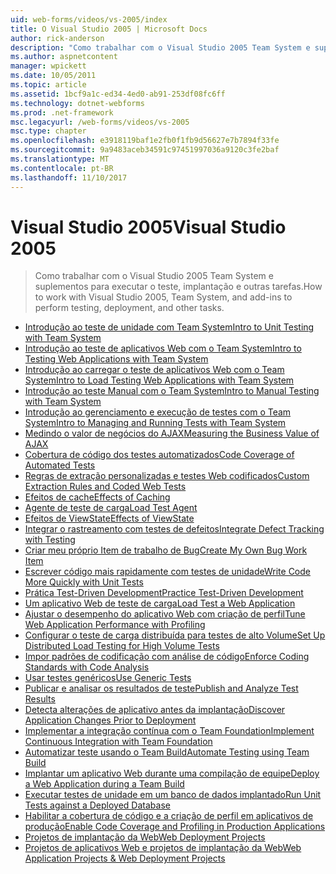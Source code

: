 ```yaml
---
uid: web-forms/videos/vs-2005/index
title: O Visual Studio 2005 | Microsoft Docs
author: rick-anderson
description: "Como trabalhar com o Visual Studio 2005 Team System e suplementos para executar o teste, implantação e outras tarefas."
ms.author: aspnetcontent
manager: wpickett
ms.date: 10/05/2011
ms.topic: article
ms.assetid: 1bcf9a1c-ed34-4ed0-ab91-253df08fc6ff
ms.technology: dotnet-webforms
ms.prod: .net-framework
msc.legacyurl: /web-forms/videos/vs-2005
msc.type: chapter
ms.openlocfilehash: e3918119baf1e2fb0f1fb9d56627e7b7894f33fe
ms.sourcegitcommit: 9a9483aceb34591c97451997036a9120c3fe2baf
ms.translationtype: MT
ms.contentlocale: pt-BR
ms.lasthandoff: 11/10/2017
---
```

<a name="visual-studio-2005"></a><span data-ttu-id="dee6a-103">Visual Studio 2005</span><span class="sxs-lookup"><span data-stu-id="dee6a-103">Visual Studio 2005</span></span>
====================
> <span data-ttu-id="dee6a-104">Como trabalhar com o Visual Studio 2005 Team System e suplementos para executar o teste, implantação e outras tarefas.</span><span class="sxs-lookup"><span data-stu-id="dee6a-104">How to work with Visual Studio 2005, Team System, and add-ins to perform testing, deployment, and other tasks.</span></span>


- [<span data-ttu-id="dee6a-105">Introdução ao teste de unidade com Team System</span><span class="sxs-lookup"><span data-stu-id="dee6a-105">Intro to Unit Testing with Team System</span></span>](introduction-to-unit-testing-with-team-system.md)
- [<span data-ttu-id="dee6a-106">Introdução ao teste de aplicativos Web com o Team System</span><span class="sxs-lookup"><span data-stu-id="dee6a-106">Intro to Testing Web Applications with Team System</span></span>](introduction-to-testing-web-applications-with-team-system.md)
- [<span data-ttu-id="dee6a-107">Introdução ao carregar o teste de aplicativos Web com o Team System</span><span class="sxs-lookup"><span data-stu-id="dee6a-107">Intro to Load Testing Web Applications with Team System</span></span>](introduction-to-load-testing-web-applications-with-team-system.md)
- [<span data-ttu-id="dee6a-108">Introdução ao teste Manual com o Team System</span><span class="sxs-lookup"><span data-stu-id="dee6a-108">Intro to Manual Testing with Team System</span></span>](introduction-to-manual-testing-with-team-system.md)
- [<span data-ttu-id="dee6a-109">Introdução ao gerenciamento e execução de testes com o Team System</span><span class="sxs-lookup"><span data-stu-id="dee6a-109">Intro to Managing and Running Tests with Team System</span></span>](introduction-to-managing-and-running-tests-with-team-system.md)
- [<span data-ttu-id="dee6a-110">Medindo o valor de negócios do AJAX</span><span class="sxs-lookup"><span data-stu-id="dee6a-110">Measuring the Business Value of AJAX</span></span>](measuring-the-business-value-of-ajax.md)
- [<span data-ttu-id="dee6a-111">Cobertura de código dos testes automatizados</span><span class="sxs-lookup"><span data-stu-id="dee6a-111">Code Coverage of Automated Tests</span></span>](code-coverage-of-automated-tests.md)
- [<span data-ttu-id="dee6a-112">Regras de extração personalizadas e testes Web codificados</span><span class="sxs-lookup"><span data-stu-id="dee6a-112">Custom Extraction Rules and Coded Web Tests</span></span>](custom-extraction-rules-and-coded-web-tests.md)
- [<span data-ttu-id="dee6a-113">Efeitos de cache</span><span class="sxs-lookup"><span data-stu-id="dee6a-113">Effects of Caching</span></span>](the-effects-of-caching.md)
- [<span data-ttu-id="dee6a-114">Agente de teste de carga</span><span class="sxs-lookup"><span data-stu-id="dee6a-114">Load Test Agent</span></span>](using-the-load-test-agent.md)
- [<span data-ttu-id="dee6a-115">Efeitos de ViewState</span><span class="sxs-lookup"><span data-stu-id="dee6a-115">Effects of ViewState</span></span>](the-effects-of-viewstate.md)
- [<span data-ttu-id="dee6a-116">Integrar o rastreamento com testes de defeitos</span><span class="sxs-lookup"><span data-stu-id="dee6a-116">Integrate Defect Tracking with Testing</span></span>](how-do-i-integrate-defect-tracking-with-testing.md)
- [<span data-ttu-id="dee6a-117">Criar meu próprio Item de trabalho de Bug</span><span class="sxs-lookup"><span data-stu-id="dee6a-117">Create My Own Bug Work Item</span></span>](how-do-i-create-my-own-bug-work-item.md)
- [<span data-ttu-id="dee6a-118">Escrever código mais rapidamente com testes de unidade</span><span class="sxs-lookup"><span data-stu-id="dee6a-118">Write Code More Quickly with Unit Tests</span></span>](how-do-i-write-code-more-quickly-with-unit-tests.md)
- [<span data-ttu-id="dee6a-119">Prática Test-Driven Development</span><span class="sxs-lookup"><span data-stu-id="dee6a-119">Practice Test-Driven Development</span></span>](how-do-i-practice-test-driven-development.md)
- [<span data-ttu-id="dee6a-120">Um aplicativo Web de teste de carga</span><span class="sxs-lookup"><span data-stu-id="dee6a-120">Load Test a Web Application</span></span>](how-do-i-load-test-a-web-application.md)
- [<span data-ttu-id="dee6a-121">Ajustar o desempenho do aplicativo Web com criação de perfil</span><span class="sxs-lookup"><span data-stu-id="dee6a-121">Tune Web Application Performance with Profiling</span></span>](how-do-i-tune-web-application-performance-with-profiling.md)
- [<span data-ttu-id="dee6a-122">Configurar o teste de carga distribuída para testes de alto Volume</span><span class="sxs-lookup"><span data-stu-id="dee6a-122">Set Up Distributed Load Testing for High Volume Tests</span></span>](how-do-i-set-up-distributed-load-testing-for-high-volume-tests.md)
- [<span data-ttu-id="dee6a-123">Impor padrões de codificação com análise de código</span><span class="sxs-lookup"><span data-stu-id="dee6a-123">Enforce Coding Standards with Code Analysis</span></span>](how-do-i-enforce-coding-standards-with-code-analysis.md)
- [<span data-ttu-id="dee6a-124">Usar testes genéricos</span><span class="sxs-lookup"><span data-stu-id="dee6a-124">Use Generic Tests</span></span>](how-do-i-use-generic-tests.md)
- [<span data-ttu-id="dee6a-125">Publicar e analisar os resultados de teste</span><span class="sxs-lookup"><span data-stu-id="dee6a-125">Publish and Analyze Test Results</span></span>](how-do-i-publish-and-analyze-test-results.md)
- [<span data-ttu-id="dee6a-126">Detecta alterações de aplicativo antes da implantação</span><span class="sxs-lookup"><span data-stu-id="dee6a-126">Discover Application Changes Prior to Deployment</span></span>](how-do-i-discover-application-changes-prior-to-deployment.md)
- [<span data-ttu-id="dee6a-127">Implementar a integração contínua com o Team Foundation</span><span class="sxs-lookup"><span data-stu-id="dee6a-127">Implement Continuous Integration with Team Foundation</span></span>](how-do-i-implement-continuous-integration-with-team-foundation.md)
- [<span data-ttu-id="dee6a-128">Automatizar teste usando o Team Build</span><span class="sxs-lookup"><span data-stu-id="dee6a-128">Automate Testing using Team Build</span></span>](how-do-i-automate-testing-using-team-build.md)
- [<span data-ttu-id="dee6a-129">Implantar um aplicativo Web durante uma compilação de equipe</span><span class="sxs-lookup"><span data-stu-id="dee6a-129">Deploy a Web Application during a Team Build</span></span>](how-do-i-deploy-a-web-application-during-a-team-build.md)
- [<span data-ttu-id="dee6a-130">Executar testes de unidade em um banco de dados implantado</span><span class="sxs-lookup"><span data-stu-id="dee6a-130">Run Unit Tests against a Deployed Database</span></span>](how-do-i-run-unit-tests-against-a-deployed-database.md)
- [<span data-ttu-id="dee6a-131">Habilitar a cobertura de código e a criação de perfil em aplicativos de produção</span><span class="sxs-lookup"><span data-stu-id="dee6a-131">Enable Code Coverage and Profiling in Production Applications</span></span>](how-do-i-enable-code-coverage-and-profiling-in-production-applications.md)
- [<span data-ttu-id="dee6a-132">Projetos de implantação da Web</span><span class="sxs-lookup"><span data-stu-id="dee6a-132">Web Deployment Projects</span></span>](web-deployment-projects.md)
- [<span data-ttu-id="dee6a-133">Projetos de aplicativos Web e projetos de implantação da Web</span><span class="sxs-lookup"><span data-stu-id="dee6a-133">Web Application Projects & Web Deployment Projects</span></span>](web-application-projects-web-deployment-projects.md)
